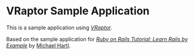 # VRaptor Sample Application

This is a sample application using 
[*VRaptor*](http://vraptor.caelum.com.br).

Based on the sample application for
[*Ruby on Rails Tutorial: Learn Rails by Example*](http://railstutorial.org/)
by [Michael Hartl](http://michaelhartl.com/).